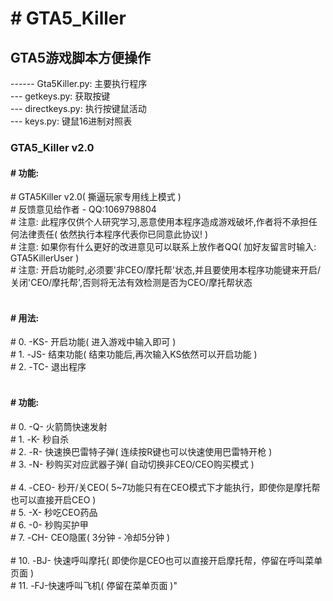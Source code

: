 ﻿<h1># GTA5_Killer</h1>
<h2>GTA5游戏脚本方便操作</h2>
------ Gta5Killer.py: 主要执行程序<br/>
--- getkeys.py: 获取按键<br/>
--- directkeys.py: 执行按键鼠活动<br/>
--- keys.py: 键鼠16进制对照表<br/>
<h3>GTA5_Killer v2.0</h3>
<h4># 功能:</h4>
#   GTA5Killer v2.0( 撕逼玩家专用线上模式 )<br/>
#   反馈意见给作者 - QQ:1069798804<br/>
#   注意: 此程序仅供个人研究学习,恶意使用本程序造成游戏破坏,作者将不承担任何法律责任( 依然执行本程序代表你已同意此协议! )<br/>
#   注意: 如果你有什么更好的改进意见可以联系上放作者QQ( 加好友留言时输入: GTA5KillerUser )<br/>
#   注意: 开启功能时,必须要'非CEO/摩托帮'状态,并且要使用本程序功能键来开启/关闭'CEO/摩托帮',否则将无法有效检测是否为CEO/摩托帮状态<br/>
<br/>
<h4># 用法:</h4>
#   0. -KS- 开启功能( 进入游戏中输入即可 )<br/>
#   1. -JS- 结束功能( 结束功能后,再次输入KS依然可以开启功能 )<br/>
#   2. -TC- 退出程序<br/>
<br/>
<h4># 功能:</h4>
#   0. -Q- 火箭筒快速发射<br/>
#   1. -K- 秒自杀<br/>
#   2. -R- 快速换巴雷特子弹( 连续按R键也可以快速使用巴雷特开枪 )<br/>
#   3. -N- 秒购买对应武器子弹( 自动切换非CEO/CEO购买模式 )<br/>
<br/>
#   4. -CEO- 秒开/关CEO( 5~7功能只有在CEO模式下才能执行，即使你是摩托帮也可以直接开启CEO )<br/>
#   5. -X- 秒吃CEO药品<br/>
#   6. -0- 秒购买护甲<br/>
#   7. -CH- CEO隐匿( 3分钟 - 冷却5分钟 )<br/>
<br/>
#   10. -BJ- 快速呼叫摩托( 即使你是CEO也可以直接开启摩托帮，停留在呼叫菜单页面 )<br/>
#   11. -FJ-快速呼叫飞机( 停留在菜单页面 )"<br/>